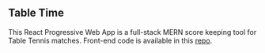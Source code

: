 ## Table Time

This React Progressive Web App is a full-stack MERN score keeping tool for Table Tennis matches. Front-end code is available in this [repo](https://github.com/TinoMuzambi/TableTime).
